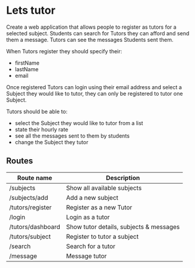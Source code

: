 # Lets tutor

Create a web application that allows people to register as tutors for a selected subject. Students can search for Tutors they can afford and send them a message. Tutors can see the messages Students sent them.

When Tutors register they should specify their:

  * firstName
  * lastName
  * email

Once registered Tutors can login using their email address and select a Subject they would like to tutor, they can only be registered to tutor one Subject.

Tutors should be able to:

  * select the Subject they would like to tutor from a list
  * state their hourly rate
  * see all the messages sent to them by students
  * change the Subject they tutor

## Routes

|  Route name          | Description                  |
|----------------------|------------------------------|
| /subjects            | Show all available subjects  |
| /subjects/add        | Add a new subject            |
| /tutors/register     | Register as a new Tutor      |
| /login               | Login as a tutor             |
| /tutors/dashboard    | Show tutor details, subjects & messages |
| /tutors/subject      | Register to tutor a subject  |
| /search              | Search for a tutor           |
| /message             | Message tutor                |
